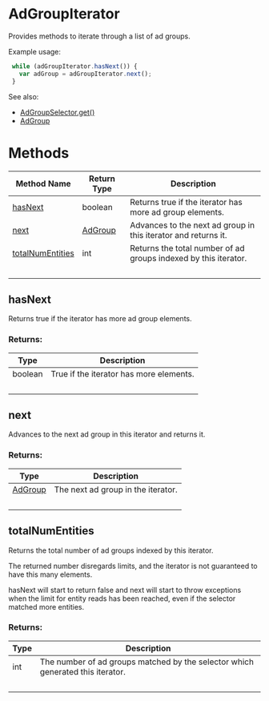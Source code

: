 # AdGroupIterator
Provides methods to iterate through a list of ad groups.

Example usage:
```javascript
 while (adGroupIterator.hasNext()) {
   var adGroup = adGroupIterator.next();
 }
```

See also:
- [AdGroupSelector.get()](./AdGroupSelector#get)
- [AdGroup](./AdGroup)

# Methods
|Method Name|Return Type|Description|
|-|-|-
[hasNext](#hasnext)|boolean|Returns true if the iterator has more ad group elements.
[next](#next)|[AdGroup](./AdGroup)|Advances to the next ad group in this iterator and returns it.<br />
[totalNumEntities](#totalnumentities)|int|Returns the total number of ad groups indexed by this iterator.
&nbsp;|&nbsp;|&nbsp;

## <a name="hasnext"></a>hasNext
Returns true if the iterator has more ad group elements.
### Returns:
|Type|Description|
|-|-
boolean|True if the iterator has more elements.
&nbsp;|&nbsp;
## <a name="next"></a>next
Advances to the next ad group in this iterator and returns it.

### Returns:
|Type|Description|
|-|-
[AdGroup](./AdGroup)|The next ad group in the iterator.
&nbsp;|&nbsp;
## <a name="totalnumentities"></a>totalNumEntities
Returns the total number of ad groups indexed by this iterator.

The returned number disregards limits, and the iterator is not guaranteed to have this many elements.

hasNext will start to return false and next will start to throw exceptions when the limit for entity reads has been reached, even if the selector matched more entities.

### Returns:
|Type|Description|
|-|-
int|The number of ad groups matched by the selector which generated this iterator.
&nbsp;|&nbsp;

